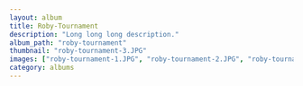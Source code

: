 ```yaml
---
layout: album
title: Roby-Tournament
description: "Long long long description."
album_path: "roby-tournament"
thumbnail: "roby-tournament-3.JPG"
images: ["roby-tournament-1.JPG", "roby-tournament-2.JPG", "roby-tournament-3.JPG"]
category: albums
---
```

